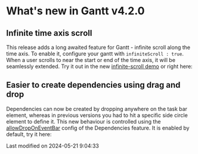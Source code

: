 # What's new in Gantt v4.2.0

## Infinite time axis scroll

This release adds a long awaited feature for Gantt - infinite scroll along the time axis. To enable it, configure your
gantt with `infiniteScroll : true`. When a user scrolls to near the start or end of the  time axis, it will be 
seamlessly extended. Try it out in the new [infinite-scroll demo](../examples/infinite-scroll) or right here:

<div class="external-example" data-file="Gantt/guides/whats-new/4.2.0/infinitescroll.js"></div>

## Easier to create dependencies using drag and drop

Dependencies can now be created by dropping anywhere on the task bar element, whereas in previous versions you had to
hit a specific side circle element to define it. This new behaviour is controlled using the
[allowDropOnEventBar](#Scheduler/feature/mixin/DependencyCreation#config-allowDropOnEventBar) config of the Dependencies
feature. It is enabled by default, try it here:

<div class="external-example" data-file="Gantt/guides/whats-new/4.2.0/dependencies.js"></div>



<p class="last-modified">Last modified on 2024-05-21 9:04:33</p>